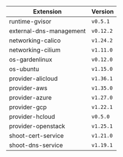 | Extension      |  Version | 
| ----------- | ----------- |
|runtime-gvisor|```v0.5.1```|
|external-dns-management|```v0.12.2```|
|networking-calico|```v1.24.2```|
|networking-cilium|```v1.11.0```|
|os-gardenlinux|```v0.12.0```|
|os-ubuntu|```v1.15.0```|
|provider-alicloud|```v1.36.1```|
|provider-aws|```v1.35.0```|
|provider-azure|```v1.27.0```|
|provider-gcp|```v1.22.1```|
|provider-hcloud|```v0.5.0```|
|provider-openstack|```v1.25.1```|
|shoot-cert-service|```v1.21.0```|
|shoot-dns-service|```v1.19.1```|
